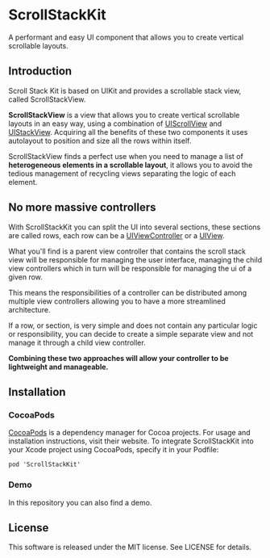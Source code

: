 # ScrollStackKit
A performant and easy UI component that allows you to create vertical scrollable layouts.

## Introduction

Scroll Stack Kit is based on UIKit and provides a scrollable stack view, called ScrollStackView.

__ScrollStackView__ is a view that allows you to create vertical scrollable layouts in an easy way, using a combination of [UIScrollView](https://developer.apple.com/documentation/uikit/uiscrollview) and [UIStackView](https://developer.apple.com/documentation/uikit/uistackview). Acquiring all the benefits of these two components it uses autolayout to position and size all the rows within itself.

ScrollStackView finds a perfect use when you need to manage a list of __heterogeneous elements in a scrollable layout__, it allows you to avoid the tedious management of recycling views separating the logic of each element. 

## No more massive controllers
With ScrollStackKit you can split the UI into several sections, these sections are called rows, each row can be a
[UIViewController](https://developer.apple.com/documentation/uikit/uiviewcontroller) or a [UIView](https://developer.apple.com/documentation/uikit/uiview/).

What you'll find is a parent view controller that contains the scroll stack view will be responsible for managing the user interface, managing the child view controllers which in turn will be responsible for managing the ui of a given row.

This means the responsibilities of a controller can be distributed among multiple view controllers allowing you to have a more streamlined architecture.

If a row, or section, is very simple and does not contain any particular logic or responsibility, you can decide to create a simple separate view and not manage it through a child view controller.

__Combining these two approaches will allow your controller to be lightweight and manageable.__

## Installation

### CocoaPods

[CocoaPods](https://cocoapods.org) is a dependency manager for Cocoa projects. For usage and installation instructions, visit their website. To integrate ScrollStackKit into your Xcode project using CocoaPods, specify it in your Podfile:

```
pod 'ScrollStackKit'
```
### Demo
In this repository you can also find a demo.

## License
This software is released under the MIT license. See LICENSE for details.
